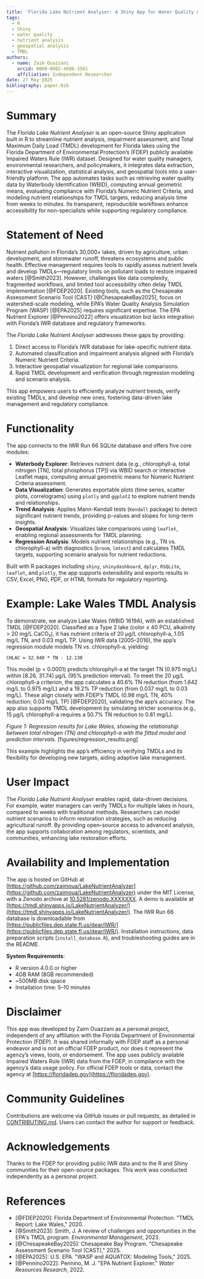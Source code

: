 ```yaml
---
title: 'Florida Lake Nutrient Analyser: A Shiny App for Water Quality Assessment and TMDL Development'
tags:
  - R
  - Shiny
  - water quality
  - nutrient analysis
  - geospatial analysis
  - TMDL
authors:
  - name: Zaim Ouazzani
    orcid: 0009-0002-4606-3501
    affiliation: Independent Researcher
date: 27 May 2025
bibliography: paper.bib
---
```


# Summary

The *Florida Lake Nutrient Analyser* is an open-source Shiny application built in R to streamline nutrient analysis, impairment assessment, and Total Maximum Daily Load (TMDL) development for Florida lakes using the Florida Department of Environmental Protection’s (FDEP) publicly available Impaired Waters Rule (IWR) dataset. Designed for water quality managers, environmental researchers, and policymakers, it integrates data extraction, interactive visualization, statistical analysis, and geospatial tools into a user-friendly platform. The app automates tasks such as retrieving water quality data by Waterbody Identification (WBID), computing annual geometric means, evaluating compliance with Florida’s Numeric Nutrient Criteria, and modeling nutrient relationships for TMDL targets, reducing analysis time from weeks to minutes. Its transparent, reproducible workflows enhance accessibility for non-specialists while supporting regulatory compliance.

# Statement of Need

Nutrient pollution in Florida’s 30,000+ lakes, driven by agriculture, urban development, and stormwater runoff, threatens ecosystems and public health. Effective management requires tools to rapidly assess nutrient levels and develop TMDLs—regulatory limits on pollutant loads to restore impaired waters [@Smith2023]. However, challenges like data complexity, fragmented workflows, and limited tool accessibility often delay TMDL implementation [@FDEP2020]. Existing tools, such as the Chesapeake Assessment Scenario Tool (CAST) [@ChesapeakeBay2025], focus on watershed-scale modeling, while EPA’s Water Quality Analysis Simulation Program (WASP) [@EPA2025] requires significant expertise. The EPA Nutrient Explorer [@Pennino2022] offers visualization but lacks integration with Florida’s IWR database and regulatory frameworks. 

The *Florida Lake Nutrient Analyser* addresses these gaps by providing:
1. Direct access to Florida’s IWR database for lake-specific nutrient data.
2. Automated classification and impairment analysis aligned with Florida’s Numeric Nutrient Criteria.
3. Interactive geospatial visualization for regional lake comparisons.
4. Rapid TMDL development and verification through regression modeling and scenario analysis.

This app empowers users to efficiently analyze nutrient trends, verify existing TMDLs, and develop new ones, fostering data-driven lake management and regulatory compliance.

# Functionality

The app connects to the IWR Run 66 SQLite database and offers five core modules:
- **Waterbody Explorer**: Retrieves nutrient data (e.g., chlorophyll-a, total nitrogen [TN], total phosphorus [TP]) via WBID search or interactive Leaflet maps, computing annual geometric means for Numeric Nutrient Criteria assessment.
- **Data Visualization**: Generates exportable plots (time series, scatter plots, correlograms) using `plotly` and `ggplot2` to explore nutrient trends and relationships.
- **Trend Analysis**: Applies Mann-Kendall tests (`Kendall` package) to detect significant nutrient trends, providing p-values and slopes for long-term insights.
- **Geospatial Analysis**: Visualizes lake comparisons using `leaflet`, enabling regional assessments for TMDL planning.
- **Regression Analysis**: Models nutrient relationships (e.g., TN vs. chlorophyll-a) with diagnostics (`broom`, `lmtest`) and calculates TMDL targets, supporting scenario analysis for nutrient reductions.

Built with R packages including `shiny`, `shinydashboard`, `dplyr`, `RSQLite`, `leaflet`, and `plotly`, the app supports extensibility and exports results in CSV, Excel, PNG, PDF, or HTML formats for regulatory reporting.

# Example: Lake Wales TMDL Analysis

To demonstrate, we analyze Lake Wales (WBID 1619A), with an established TMDL [@FDEP2020]. Classified as a Type 2 lake (color ≤ 40 PCU, alkalinity > 20 mg/L CaCO₃), it has nutrient criteria of 20 μg/L chlorophyll-a, 1.05 mg/L TN, and 0.03 mg/L TP. Using IWR data (2005–2016), the app’s regression module models TN vs. chlorophyll-a, yielding:


```
CHLAC = 32.940 * TN - 12.130
```

This model (p < 0.0001) predicts chlorophyll-a at the target TN (0.975 mg/L) within [8.26, 31.74] μg/L (95% prediction interval). To meet the 20 μg/L chlorophyll-a criterion, the app calculates a 40.6% TN reduction (from 1.642 mg/L to 0.975 mg/L) and a 19.2% TP reduction (from 0.037 mg/L to 0.03 mg/L). These align closely with FDEP’s TMDL (0.98 mg/L TN, 40% reduction; 0.03 mg/L TP) [@FDEP2020], validating the app’s accuracy. The app also supports TMDL development by simulating stricter scenarios (e.g., 15 μg/L chlorophyll-a requires a 50.7% TN reduction to 0.81 mg/L).

*Figure 1: Regression results for Lake Wales, showing the relationship between total nitrogen (TN) and chlorophyll-a with the fitted model and prediction intervals.* [figures/regression_results.png]

This example highlights the app’s efficiency in verifying TMDLs and its flexibility for developing new targets, aiding adaptive lake management.

# User Impact

The *Florida Lake Nutrient Analyser* enables rapid, data-driven decisions. For example, water managers can verify TMDLs for multiple lakes in hours, compared to weeks with traditional methods. Researchers can model nutrient scenarios to inform restoration strategies, such as reducing agricultural runoff. By providing open-source access to advanced analysis, the app supports collaboration among regulators, scientists, and communities, enhancing lake restoration efforts.

# Availability and Implementation

The app is hosted on GitHub at [https://github.com/zaimoua/LakeNutrientAnalyzer](https://github.com/zaimoua/LakeNutrientAnalyzer) under the MIT License, with a Zenodo archive at [10.5281/zenodo.XXXXXXX](https://doi.org/10.5281/zenodo.XXXXXXX). A demo is available at [https://tmdl.shinyapps.io/LakeNutrientAnalyzer/](https://tmdl.shinyapps.io/LakeNutrientAnalyzer/). The IWR Run 66 database is downloadable from [https://publicfiles.dep.state.fl.us/dear/IWR/](https://publicfiles.dep.state.fl.us/dear/IWR/). Installation instructions, data preparation scripts (`install_database.R`), and troubleshooting guides are in the README.

**System Requirements**:
- R version 4.0.0 or higher
- 4GB RAM (8GB recommended)
- ~500MB disk space
- Installation time: 5–10 minutes

# Disclaimer

This app was developed by Zaim Ouazzani as a personal project, independent of any affiliation with the Florida Department of Environmental Protection (FDEP). It was shared informally with FDEP staff as a personal endeavor and is not an official FDEP product, nor does it represent the agency’s views, tools, or endorsement. The app uses publicly available Impaired Waters Rule (IWR) data from the FDEP, in compliance with the agency’s data usage policy. For official FDEP tools or data, contact the agency at [https://floridadep.gov](https://floridadep.gov).

# Community Guidelines

Contributions are welcome via GitHub issues or pull requests, as detailed in [CONTRIBUTING.md](https://github.com/zaimoua/LakeNutrientAnalyzer/blob/main/CONTRIBUTING.md). Users can contact the author for support or feedback.

# Acknowledgements

Thanks to the FDEP for providing public IWR data and to the R and Shiny communities for their open-source packages. This work was conducted independently as a personal project.

# References

- [@FDEP2020]: Florida Department of Environmental Protection. "TMDL Report: Lake Wales," 2020.
- [@Smith2023]: Smith, J. A review of challenges and opportunities in the EPA's TMDL program. *Environmental Management*, 2023.
- [@ChesapeakeBay2025]: Chesapeake Bay Program. "Chesapeake Assessment Scenario Tool (CAST)," 2025.
- [@EPA2025]: U.S. EPA. "WASP and AQUATOX: Modeling Tools," 2025.
- [@Pennino2022]: Pennino, M. J. "EPA Nutrient Explorer." *Water Resources Research*, 2022.
